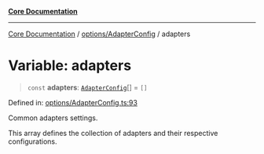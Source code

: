 [**Core Documentation**](../../../README.md)

***

[Core Documentation](../../../README.md) / [options/AdapterConfig](../README.md) / adapters

# Variable: adapters

> `const` **adapters**: [`AdapterConfig`](../interfaces/AdapterConfig.md)[] = `[]`

Defined in: [options/AdapterConfig.ts:93](https://github.com/stonemjs/core/blob/e2fddc9518734748c09a72d4b4064dd1d4c1288c/src/options/AdapterConfig.ts#L93)

Common adapters settings.

This array defines the collection of adapters and their respective configurations.
